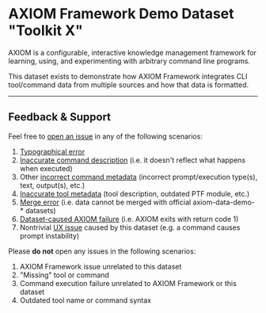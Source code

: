 # AXIOM Framework Demo Dataset "Toolkit X"

AXIOM is a configurable, interactive knowledge management framework for learning, using, and experimenting with arbitrary command line programs.

This dataset exists to demonstrate how AXIOM Framework integrates CLI tool/command data from multiple sources and how that data is formatted.

---
## Feedback & Support

Feel free to [open an issue](https://github.com/mikeiacovacci/axiom-data-demo-x/issues/new/choose) in any of the 
following scenarios:

1. [Typographical error](https://github.com/mikeiacovacci/axiom-data-demo-x/issues/new?assignees=&labels=&template=typo.md&title=%5BTYPO%5D)
2. [Inaccurate command description](https://github.com/mikeiacovacci/axiom-data-demo-x/issues/new?assignees=&labels=&template=inaccurate-command-description.md&title=%5Bcommand+description%5D) 
(i.e. it doesn't reflect what happens when executed)
3. Other [incorrect command metadata](https://github.com/mikeiacovacci/axiom-data-demo-x/issues/new?assignees=&labels=&template=incorrect-command-metadata.md&title=%5Bcommand+metadata%5D) 
(incorrect prompt/execution type(s), text, output(s), etc.)
4. [Inaccurate tool metadata](https://github.com/mikeiacovacci/axiom-data-demo-x/issues/new?assignees=&labels=&template=incorrect-tool-metadata.md&title=%5Btool+metadata%5D) 
(tool description, outdated PTF module, etc.)
5. [Merge error](https://github.com/mikeiacovacci/axiom-data-demo-x/issues/new?assignees=&labels=&template=merge-error.md&title=%5Bmerge+error%5D) 
(i.e. data cannot be merged with official axiom-data-demo-* datasets)
6. [Dataset-caused AXIOM failure](https://github.com/mikeiacovacci/axiom-data-demo-x/issues/new?assignees=&labels=&template=axiom-failure.md&title=%5BAXIOM+failure%5D) 
(i.e. AXIOM exits with return code 1)
7. Nontrivial [UX issue](https://github.com/mikeiacovacci/axiom-data-demo-x/issues/new?assignees=&labels=&template=nontrivial-ux-issue.md&title=%5BUX%5D) 
caused by this dataset (e.g. a command causes prompt instability)

Please **do not** open any issues in the following scenarios:

1. AXIOM Framework issue unrelated to this dataset
2. "Missing" tool or command
3. Command execution failure unrelated to AXIOM Framework or this dataset
4. Outdated tool name or command syntax
